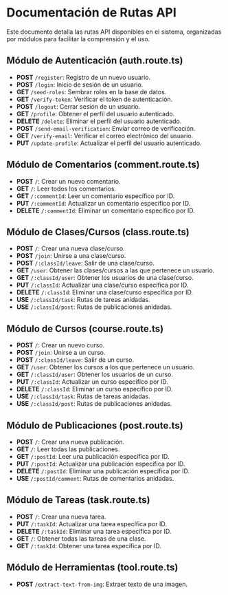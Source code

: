 # Documentación de Rutas API

Este documento detalla las rutas API disponibles en el sistema, organizadas por
módulos para facilitar la comprensión y el uso.

## Módulo de Autenticación (auth.route.ts)

- **POST** `/register`: Registro de un nuevo usuario.
- **POST** `/login`: Inicio de sesión de un usuario.
- **GET** `/seed-roles`: Sembrar roles en la base de datos.
- **GET** `/verify-token`: Verificar el token de autenticación.
- **POST** `/logout`: Cerrar sesión de un usuario.
- **GET** `/profile`: Obtener el perfil del usuario autenticado.
- **DELETE** `/delete`: Eliminar el perfil del usuario autenticado.
- **POST** `/send-email-verification`: Enviar correo de verificación.
- **GET** `/verify-email`: Verificar el correo electrónico del usuario.
- **PUT** `/update-profile`: Actualizar el perfil del usuario autenticado.

## Módulo de Comentarios (comment.route.ts)

- **POST** `/`: Crear un nuevo comentario.
- **GET** `/`: Leer todos los comentarios.
- **GET** `/:commentId`: Leer un comentario específico por ID.
- **PUT** `/:commentId`: Actualizar un comentario específico por ID.
- **DELETE** `/:commentId`: Eliminar un comentario específico por ID.

## Módulo de Clases/Cursos (class.route.ts)

- **POST** `/`: Crear una nueva clase/curso.
- **POST** `/join`: Unirse a una clase/curso.
- **POST** `/:classId/leave`: Salir de una clase/curso.
- **GET** `/user`: Obtener las clases/cursos a las que pertenece un usuario.
- **GET** `/:classId/user`: Obtener los usuarios de una clase/curso.
- **PUT** `/:classId`: Actualizar una clase/curso específica por ID.
- **DELETE** `/:classId`: Eliminar una clase/curso específica por ID.
- **USE** `/:classId/task`: Rutas de tareas anidadas.
- **USE** `/:classId/post`: Rutas de publicaciones anidadas.

## Módulo de Cursos (course.route.ts)

- **POST** `/`: Crear un nuevo curso.
- **POST** `/join`: Unirse a un curso.
- **POST** `/:classId/leave`: Salir de un curso.
- **GET** `/user`: Obtener los cursos a los que pertenece un usuario.
- **GET** `/:classId/user`: Obtener los usuarios de un curso.
- **PUT** `/:classId`: Actualizar un curso específico por ID.
- **DELETE** `/:classId`: Eliminar un curso específico por ID.
- **USE** `/:classId/task`: Rutas de tareas anidadas.
- **USE** `/:classId/post`: Rutas de publicaciones anidadas.

## Módulo de Publicaciones (post.route.ts)

- **POST** `/`: Crear una nueva publicación.
- **GET** `/`: Leer todas las publicaciones.
- **GET** `/:postId`: Leer una publicación específica por ID.
- **PUT** `/:postId`: Actualizar una publicación específica por ID.
- **DELETE** `/:postId`: Eliminar una publicación específica por ID.
- **USE** `/:postId/comment`: Rutas de comentarios anidadas.

## Módulo de Tareas (task.route.ts)

- **POST** `/`: Crear una nueva tarea.
- **PUT** `/:taskId`: Actualizar una tarea específica por ID.
- **DELETE** `/:taskId`: Eliminar una tarea específica por ID.
- **GET** `/`: Obtener todas las tareas de una clase.
- **GET** `/:taskId`: Obtener una tarea específica por ID.

## Módulo de Herramientas (tool.route.ts)

- **POST** `/extract-text-from-img`: Extraer texto de una imagen.
